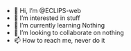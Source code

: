 - 👋 Hi, I’m @ECLIPS-web
- 👀 I’m interested in stuff
- 🌱 I’m currently learning Nothing
- 💞️ I’m looking to collaborate on nothing
- 📫 How to reach me, never do it

<!---
ECLIPS-web/ECLIPS-web is a ✨ special ✨ repository because its `README.md` (this file) appears on your GitHub profile.
You can click the Preview link to take a look at your changes.
--->
